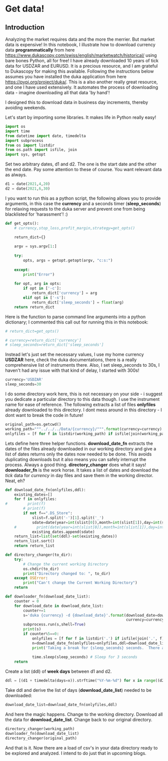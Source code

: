 # Get data!



## Introduction

Analyzing the market requires data and the more the merrier.  But market data is expensive! In this notebook, I illustrate how to download currency data __programmatically__ from here https://www.dukascopy.com/swiss/english/marketwatch/historical/ using bare bones Python, all for free!
I have already downloaded 10 years of tick data for USDZAR and EURUSD.  It is a precious resource, and I am grateful to Dukascopy for making this available.  Following the instructions below assumes you have installed the duka application from here https://pypi.org/project/duka/. This is a also another really great resource, and one I have used extensively.  It automates the process of downloading data - imagine downloading all that data 'by hand'!

I designed this to download data in business day increments, thereby avoiding weekends. 

Let's start by importing some libraries.  It makes life in Python really easy!

```python
import os
import time
from datetime import date, timedelta
import subprocess
from os import listdir
from os.path import isfile, join
import sys, getopt
```

Set two arbitrary dates, d1 and d2.  The one is the start date and the other the end date.  Pay some attention to these of course.  You want relevant data as always.

```python
d1 = date(2021,4,20)
d2 = date(2021,6,30)
```

I you want to run this as a python script, the following allows you to provide arguments, in this case the __currency__ and a seconds timer (__sleep_seconds__) 
for relaxing requests to the duka server and prevent one from being blacklisted for 'harassment'! :)

```python
def get_opts():
    # currency,stop_loss,profit_margin,strategy=get_opts()

    return_dict={}
  
    argv = sys.argv[1:]
  
    try:
        opts, args = getopt.getopt(argv, "c:s:")
      
    except:
        print("Error")
  
    for opt, arg in opts:
        if opt in ['-c']:
            return_dict['currency'] = arg
        elif opt in ['-s']:
            return_dict['sleep_seconds'] = float(arg)           
    return return_dict
```

Here is the function to parse command line arguments into a python dictionary; I commented this call out for running this in this notebook:

```python
# return_dict=get_opts()
```

```python
# currency=return_dict['currency']
# sleep_seconds=return_dict['sleep_seconds']
```

Instead let's just set the necessary values, I use my home currency __USDZAR__ here, check the duka documentations, there is a really comprehensive list of instruments there.  Also, I set sleep_seconds to 30s, I haven't had any issue with that kind of delay, I started with 300s!

```python
currency='USDZAR'
sleep_seconds=30
```

I do some directory work here, this is not necessary on your side - i suggest you dedicate a particular directory to this data though.  I use the instrument name for ease of reference. The following extracts a list of files __onlyfiles__ already downloaded to this directory.  I dont mess around in this directory - I dont want to break the code in future!

```python
original_path=os.getcwd()
working_path="""../../../Data/{currency}/""".format(currency=currency)
onlyfiles = [f for f in listdir(working_path) if isfile(join(working_path, f))]
```

Lets define here three helper functions. __download_date_fn__ extracts the dates of the files already downloaded in our working directory and give a list of dates returns only the dates now needed to be done.  This avoids duplicating downloads but it also means you can safely interrupt the process.  Always a good thing. __directory_changer__ does what it says!  __downloader_fn__ is the work horse.  It takes a list of dates and download the _tick_ data for _currency_ in day files and save them in the working director. Neat, eh?

```python
def download_date_fn(onlyfiles,ddl):
    existing_dates=[]
    for f in onlyfiles:
#         print(f)
        # print(f)
        if not f==".DS_Store":
            slist=f.split('-')[1].split('_')
            sdate=date(year=int(slist[0]),month=int(slist[1]),day=int(slist[2])).strftime("%Y-%m-%d")
    #         print(date(year=int(slist[0]),month=int(slist[1]),day=int(slist[2])).strftime("%Y-%m-%d"))
            existing_dates.append(sdate)
    return_list=list(set(ddl)-set(existing_dates))
    return_list.sort()
    return return_list  

def directory_changer(to_dir):
    try:
        # Change the current working Directory    
        os.chdir(to_dir)
        print("Directory changed to: ", to_dir)
    except OSError:
        print("Can't change the Current Working Directory")
    return 

def downloader_fn(download_date_list):
    counter = 0
    for download_date in download_date_list:
        counter+=1
        s='duka {currency} -d {download_date}'.format(download_date=download_date,
                                                      currency=currency)
        subprocess.run(s,shell=True)
        print(s)
        if counter%5==0:
            onlyfiles = [f for f in listdir('.') if isfile(join('.', f))]
            n=download_date_fn(onlyfiles=onlyfiles,ddl=download_date_list)
            print('Taking a break for {sleep_seconds} seconds.  There are {n} dates left!'.format(n=len(n),
                                                                                                  sleep_seconds=sleep_seconds))
            time.sleep(sleep_seconds) # Sleep for 3 seconds
    return
```

Create a list (ddl) of __week days__ between d1 and d2.

```python
ddl = [(d1 + timedelta(days=x)).strftime("%Y-%m-%d") for x in range((d2-d1).days + 1) if (d1 + timedelta(days=x)).isoweekday() not in [6,7] ]
```

Take ddl and derive the list of days (__download_date_list__) needed to be downloaded:

```python
download_date_list=download_date_fn(onlyfiles,ddl)
```

And here the magic happens.  Change to the working directory.  Download all the data for __download_date_list__.  Change back to our original directory.

```python
directory_changer(working_path)
downloader_fn(download_date_list)
directory_changer(original_path)
```

And that is it.  Now there are a load of csv's in your data directory ready to be explored and analyzed.  I intend to do just that in upcoming blogs.
